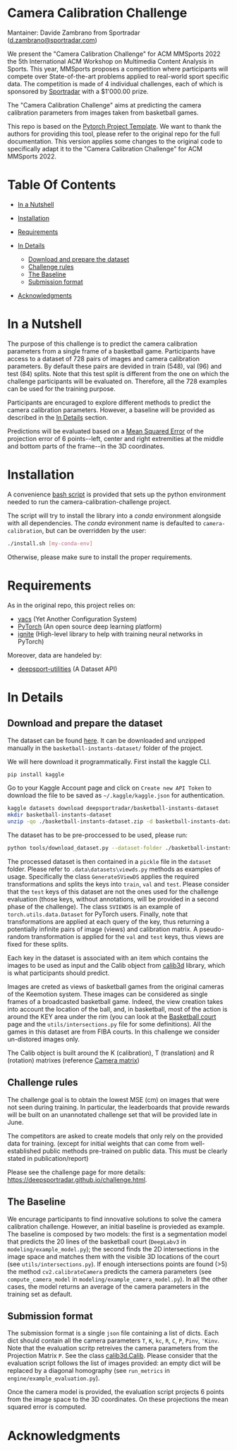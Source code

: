 # Camera Calibration Challenge

Mantainer: Davide Zambrano from Sportradar (d.zambrano@sportradar.com)

We present the "Camera Calibration Challenge" for ACM MMSports 2022 the 5th International ACM Workshop on Multimedia Content Analysis in Sports. This year, MMSports proposes a competition where participants will compete over State-of-the-art problems applied to real-world sport specific data. The competition is made of 4 individual challenges, each of which is sponsored by [Sportradar](https://www.sportradar.com) with a $1'000.00 prize.

The "Camera Calibration Challenge" aims at predicting the camera calibration parameters from images taken from basketball games.

This repo is based on the [Pytorch Project Template](https://github.com/L1aoXingyu/Deep-Learning-Project-Template). We want to thank the authors for providing this tool, please refer to the original repo for the full documentation. This version applies some changes to the original code to specifically adapt it to the "Camera Calibration Challenge" for ACM MMSports 2022.

# Table Of Contents

- [In a Nutshell](#in-a-nutshell)
- [Installation](#installation)
- [Requirements](#requirements)
- [In Details](#in-details)

  - [Download and prepare the dataset](#download-and-prepare-the-dataset)
  - [Challenge rules](#challenge-rules)
  - [The Baseline](#the-baseline)
  - [Submission format](#submission-format)

- [Acknowledgments](#acknowledgments)

# In a Nutshell

The purpose of this challenge is to predict the camera calibration parameters from a single frame of a basketball game. Participants have access to a dataset of 728 pairs of images and camera calibration parameters. By default these pairs are devided in train (548), val (96) and test (84) splits. Note that this test split is different from the one on which the challenge participants will be evaluated on. Therefore, all the 728 examples can be used for the training purpose.

Participants are encuraged to explore different methods to predict the camera calibration parameters. However, a baseline will be provided as described in the [In Details](#in-details) section.

Predictions will be evaluated based on a [Mean Squared Error](https://en.wikipedia.org/wiki/Mean_squared_error) of the projection error of 6 points--left, center and right extremities at the middle and bottom parts of the frame--in the 3D coordinates.

# Installation

A convenience [bash script](./install.sh) is provided that sets up the python environment needed to run the camera-calibration-challenge project.

The script will try to install the library into a _conda_ environment alongside with all dependencies. The _conda_ evironment name is defaulted to `camera-calibration`, but can be overridden by the user:

```sh
./install.sh [my-conda-env]
```

Otherwise, please make sure to install the proper requirements.

# Requirements

As in the original repo, this project relies on:

- [yacs](https://github.com/rbgirshick/yacs) (Yet Another Configuration System)
- [PyTorch](https://pytorch.org/) (An open source deep learning platform)
- [ignite](https://github.com/pytorch/ignite) (High-level library to help with training neural networks in PyTorch)

Moreover, data are handeled by:

- [deepsport-utilities](https://gitlab.com/deepsport/deepsport_utilities) (A Dataset API)

# In Details

## Download and prepare the dataset

The dataset can be found [here](https://www.kaggle.com/datasets/deepsportradar/basketball-instants-dataset). It can be downloaded and unzipped manually in the `basketball-instants-dataset/` folder of the project.

We will here download it programmatically. First install the kaggle CLI.

```bash
pip install kaggle
```

Go to your Kaggle Account page and click on `Create new API Token` to download the file to be saved as `~/.kaggle/kaggle.json` for authentication.

```bash
kaggle datasets download deepsportradar/basketball-instants-dataset
mkdir basketball-instants-dataset
unzip -qo ./basketball-instants-dataset.zip -d basketball-instants-dataset
```

The dataset has to be pre-proccessed to be used, please run:

```bash
python tools/download_dataset.py --dataset-folder ./basketball-instants-dataset --output-folder dataset
```

The processed dataset is then contained in a `pickle` file in the `dataset` folder. Please refer to `.data\datasets\viewds.py` methods as examples of usage. Specifically the class `GenerateSViewDS` applies the required transformations and splits the keys into `train`, `val` and `test`. Please consider that the `test` keys of this dataset are not the ones used for the challenge evaluation (those keys, without annotations, will be provided in a second phase of the challenge). The class `SVIEWDS` is an example of `torch.utils.data.Dataset` for PyTorch users. Finally, note that transformations are applied at each query of the key, thus returning a potentially infinite pairs of image (views) and calibration matrix. A pseudo-random transformation is applied for the `val` and `test` keys, thus views are fixed for these splits.

Each key in the dataset is associated with an item which contains the images to be used as input and the Calib object from [calib3d](https://github.com/ispgroupucl/calib3d) library, which is what participants should predict.

Images are creted as views of basketball games from the original cameras of the Keemotion system. These images can be considered as single frames of a broadcasted basketball game. Indeed, the view creation takes into account the location of the ball, and, in basketball, most of the action is around the KEY area under the rim (you can look at the [Basketball court](https://en.wikipedia.org/wiki/Basketball_court#Table) page and the `utils/intersections.py` file for some definitions). All the games in this dataset are from FIBA courts. In this challenge we consider un-distored images only.

The Calib object is built around the K (calibration), T (translation) and R (rotation) matrixes (reference [Camera matrix](https://en.wikipedia.org/wiki/Camera_matrix))

## Challenge rules

The challenge goal is to obtain the lowest MSE (cm) on images that were not seen during training. In particular, the leaderboards that provide rewards will be built on an unannotated challenge set that will be provided late in June.

The competitors are asked to create models that only rely on the provided data for training. (except for initial weights that can come from well-established public methods pre-trained on public data. This must be clearly stated in publication/report)

Please see the challenge page for more details: <https://deepsportradar.github.io/challenge.html>.

## The Baseline

We encurage participants to find innovative solutions to solve the camera calibration challenge. However, an initial baseline is provieded as example. The baseline is composed by two models: the first is a segmentation model that predicts the 20 lines of the basketball court (`DeepLabv3` in `modeling/example_model.py`); the second finds the 2D intersections in the image space and matches them with the visible 3D locations of the court (see `utils/intersections.py`). If enough intersections points are found (>5) the method `cv2.calibrateCamera` predicts the camera parameters (see `compute_camera_model` in `modeling/example_camera_model.py`). In all the other cases, the model returns an average of the camera parameters in the training set as default.

## Submission format

The submission format is a single `json` file containing a list of dicts. Each dict should contain all the camera parameters `T`, `K`, `kc`, `R`, `C`, `P`, `Pinv`, `'Kinv`. Note that the evaluation scritp retreives the camera parameters from the Projection Matrix `P`. See the class [calib3d.Calib](https://github.com/ispgroupucl/calib3d/blob/b20694a42a3e043b157dcd9b363833184cc3fcdc/calib3d/calib.py#L155). Please consider that the evaluation script follows the list of images provided: an empty dict will be replaced by a diagonal homography (see `run_metrics` in `engine/example_evaluation.py`).

Once the camera model is provided, the evaluation script projects 6 points from the image space to the 3D coordinates. On these projections the mean squared error is computed.

# Acknowledgments
